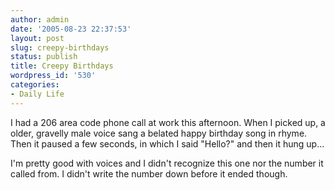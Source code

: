 ```yaml
---
author: admin
date: '2005-08-23 22:37:53'
layout: post
slug: creepy-birthdays
status: publish
title: Creepy Birthdays
wordpress_id: '530'
categories:
- Daily Life
---
```


I had a 206 area code phone call at work this afternoon. When I picked
up, a older, gravelly male voice sang a belated happy birthday song in
rhyme. Then it paused a few seconds, in which I said "Hello?" and then
it hung up...

I'm pretty good with voices and I didn't recognize this one nor the
number it called from. I didn't write the number down before it ended
though.
